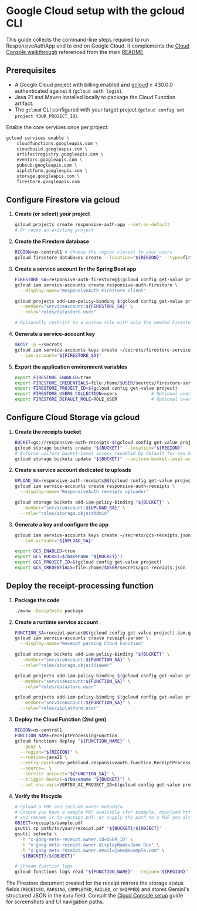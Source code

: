 # Google Cloud setup with the gcloud CLI

This guide collects the command-line steps required to run ResponsiveAuthApp end to end on Google Cloud. It complements the [Cloud Console walkthrough](gcp-setup-cloud-console.md) referenced from the main [README](../README.md).

## Prerequisites

- A Google Cloud project with billing enabled and [gcloud](https://cloud.google.com/sdk/docs/install) ≥ 430.0.0 authenticated against it (`gcloud auth login`).
- Java 21 and Maven installed locally to package the Cloud Function artifact.
- The `gcloud` CLI configured with your target project (`gcloud config set project YOUR_PROJECT_ID`).

Enable the core services once per project:

```bash
gcloud services enable \
    cloudfunctions.googleapis.com \
    cloudbuild.googleapis.com \
    artifactregistry.googleapis.com \
    eventarc.googleapis.com \
    pubsub.googleapis.com \
    aiplatform.googleapis.com \
    storage.googleapis.com \
    firestore.googleapis.com
```

## Configure Firestore via gcloud

1. **Create (or select) your project**

    ```bash
    gcloud projects create responsive-auth-app --set-as-default
    # Or reuse an existing project
    ```

2. **Create the Firestore database**

    ```bash
    REGION=us-central1 # choose the region closest to your users
    gcloud firestore databases create --location="${REGION}" --type=firestore-native
    ```

3. **Create a service account for the Spring Boot app**

    ```bash
    FIRESTORE_SA=responsive-auth-firestore@$(gcloud config get-value project).iam.gserviceaccount.com
    gcloud iam service-accounts create responsive-auth-firestore \
      --display-name="ResponsiveAuth Firestore client"

    gcloud projects add-iam-policy-binding $(gcloud config get-value project) \
      --member="serviceAccount:${FIRESTORE_SA}" \
      --role="roles/datastore.user"

    # Optionally restrict to a custom role with only the needed Firestore permissions.
    ```

4. **Generate a service-account key**

    ```bash
    mkdir -p ~/secrets
    gcloud iam service-accounts keys create ~/secrets/firestore-service-account.json \
      --iam-account="${FIRESTORE_SA}"
    ```

5. **Export the application environment variables**

    ```bash
    export FIRESTORE_ENABLED=true
    export FIRESTORE_CREDENTIALS=file:/home/$USER/secrets/firestore-service-account.json
    export FIRESTORE_PROJECT_ID=$(gcloud config get-value project)
    export FIRESTORE_USERS_COLLECTION=users             # Optional override
    export FIRESTORE_DEFAULT_ROLE=ROLE_USER             # Optional override
    ```

## Configure Cloud Storage via gcloud

1. **Create the receipts bucket**

    ```bash
    BUCKET=gs://responsive-auth-receipts-$(gcloud config get-value project)
    gcloud storage buckets create "${BUCKET}" --location="${REGION}"
    # Enforce uniform bucket-level access (enabled by default for new buckets)
    gcloud storage buckets update "${BUCKET}" --uniform-bucket-level-access
    ```

2. **Create a service account dedicated to uploads**

    ```bash
    UPLOAD_SA=responsive-auth-receipts@$(gcloud config get-value project).iam.gserviceaccount.com
    gcloud iam service-accounts create responsive-auth-receipts \
      --display-name="ResponsiveAuth receipts uploader"

    gcloud storage buckets add-iam-policy-binding "${BUCKET}" \
      --member="serviceAccount:${UPLOAD_SA}" \
      --role="roles/storage.objectAdmin"
    ```

3. **Generate a key and configure the app**

    ```bash
    gcloud iam service-accounts keys create ~/secrets/gcs-receipts.json \
      --iam-account="${UPLOAD_SA}"

    export GCS_ENABLED=true
    export GCS_BUCKET=$(basename "${BUCKET}")
    export GCS_PROJECT_ID=$(gcloud config get-value project)
    export GCS_CREDENTIALS=file:/home/$USER/secrets/gcs-receipts.json
    ```

## Deploy the receipt-processing function

1. **Package the code**

    ```bash
    ./mvnw -DskipTests package
    ```

2. **Create a runtime service account**

    ```bash
    FUNCTION_SA=receipt-parser@$(gcloud config get-value project).iam.gserviceaccount.com
    gcloud iam service-accounts create receipt-parser \
      --display-name="Receipt parsing Cloud Function"

    gcloud storage buckets add-iam-policy-binding "${BUCKET}" \
      --member="serviceAccount:${FUNCTION_SA}" \
      --role="roles/storage.objectViewer"

    gcloud projects add-iam-policy-binding $(gcloud config get-value project) \
      --member="serviceAccount:${FUNCTION_SA}" \
      --role="roles/datastore.user"

    gcloud projects add-iam-policy-binding $(gcloud config get-value project) \
      --member="serviceAccount:${FUNCTION_SA}" \
      --role="roles/aiplatform.user"
    ```

3. **Deploy the Cloud Function (2nd gen)**

    ```bash
    REGION=us-central1
    FUNCTION_NAME=receiptProcessingFunction
    gcloud functions deploy "${FUNCTION_NAME}" \
      --gen2 \
      --region="${REGION}" \
      --runtime=java21 \
      --entry-point=dev.pekelund.responsiveauth.function.ReceiptProcessingFunction \
      --source=. \
      --service-account="${FUNCTION_SA}" \
      --trigger-bucket=$(basename "${BUCKET}") \
      --set-env-vars=VERTEX_AI_PROJECT_ID=$(gcloud config get-value project),VERTEX_AI_LOCATION=${REGION},VERTEX_AI_GEMINI_MODEL=gemini-1.5-pro,RECEIPT_FIRESTORE_COLLECTION=receiptExtractions
    ```

4. **Verify the lifecycle**

    ```bash
    # Upload a PDF and include owner metadata
    # Ensure you have a sample PDF available (for example, download https://www.w3.org/WAI/ER/tests/xhtml/testfiles/resources/pdf/dummy.pdf
    # and rename it to receipt.pdf, or supply the path to a PDF you already have).
    OBJECT=receipts/sample.pdf
    gsutil cp path/to/your/receipt.pdf "${BUCKET}/${OBJECT}"
    gsutil setmeta \
      -h "x-goog-meta-receipt.owner.id=USER_ID" \
      -h "x-goog-meta-receipt.owner.displayName=Jane Doe" \
      -h "x-goog-meta-receipt.owner.email=jane@example.com" \
      "${BUCKET}/${OBJECT}"

    # Stream function logs
    gcloud functions logs read "${FUNCTION_NAME}" --region="${REGION}" --gen2
    ```

The Firestore document created for the receipt mirrors the storage status fields (`RECEIVED`, `PARSING`, `COMPLETED`, `FAILED`, or `SKIPPED`) and stores Gemini's structured JSON in the `data` field. Consult the [Cloud Console setup](gcp-setup-cloud-console.md#deploy-the-receipt-processing-function) guide for screenshots and UI navigation paths.
